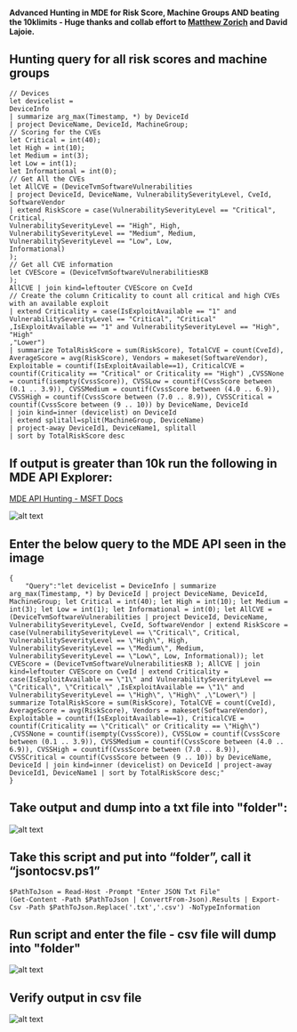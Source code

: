 #### Advanced Hunting in MDE for Risk Score, Machine Groups AND beating the 10klimits - Huge thanks and collab effort to [Matthew Zorich](https://twitter.com/reprise_99?ref_src=twsrc%5Egoogle%7Ctwcamp%5Eserp%7Ctwgr%5Eauthor) and David Lajoie.
## Hunting query for all risk scores and machine groups
```
// Devices
let devicelist =
DeviceInfo
| summarize arg_max(Timestamp, *) by DeviceId
| project DeviceName, DeviceId, MachineGroup;
// Scoring for the CVEs
let Critical = int(40);
let High = int(10);
let Medium = int(3);
let Low = int(1);
let Informational = int(0);
// Get All the CVEs
let AllCVE = (DeviceTvmSoftwareVulnerabilities
| project DeviceId, DeviceName, VulnerabilitySeverityLevel, CveId, SoftwareVendor
| extend RiskScore = case(VulnerabilitySeverityLevel == "Critical", Critical,
VulnerabilitySeverityLevel == "High", High,
VulnerabilitySeverityLevel == "Medium", Medium,
VulnerabilitySeverityLevel == "Low", Low,
Informational)
);
// Get all CVE information
let CVEScore = (DeviceTvmSoftwareVulnerabilitiesKB
);
AllCVE | join kind=leftouter CVEScore on CveId
// Create the column Criticality to count all critical and high CVEs with an available exploit
| extend Criticality = case(IsExploitAvailable == "1" and VulnerabilitySeverityLevel == "Critical", "Critical"
,IsExploitAvailable == "1" and VulnerabilitySeverityLevel == "High", "High"
,"Lower")
| summarize TotalRiskScore = sum(RiskScore), TotalCVE = count(CveId), AverageScore = avg(RiskScore), Vendors = makeset(SoftwareVendor), Exploitable = countif(IsExploitAvailable==1), CriticalCVE = countif(Criticality == "Critical" or Criticality == "High") ,CVSSNone = countif(isempty(CvssScore)), CVSSLow = countif(CvssScore between (0.1 .. 3.9)), CVSSMedium = countif(CvssScore between (4.0 .. 6.9)), CVSSHigh = countif(CvssScore between (7.0 .. 8.9)), CVSSCritical = countif(CvssScore between (9 .. 10)) by DeviceName, DeviceId
| join kind=inner (devicelist) on DeviceId
| extend splitall=split(MachineGroup, DeviceName)
| project-away DeviceId1, DeviceName1, splitall
| sort by TotalRiskScore desc 
```
## If output is greater than 10k run the following in MDE API Explorer:
[MDE API Hunting - MSFT Docs](https://docs.microsoft.com/en-us/microsoft-365/security/defender-endpoint/run-advanced-query-api?view=o365-worldwide#request-example "MDE API Hunting")


![alt text](https://github.com/TheCyberlorians/uploadedimages/blob/main/AHMGAPI.png "MDE API Explorer")

## Enter the below query to the MDE API seen in the image
```
{
    "Query":"let devicelist = DeviceInfo | summarize arg_max(Timestamp, *) by DeviceId | project DeviceName, DeviceId, MachineGroup; let Critical = int(40); let High = int(10); let Medium = int(3); let Low = int(1); let Informational = int(0); let AllCVE = (DeviceTvmSoftwareVulnerabilities | project DeviceId, DeviceName, VulnerabilitySeverityLevel, CveId, SoftwareVendor | extend RiskScore = case(VulnerabilitySeverityLevel == \"Critical\", Critical, VulnerabilitySeverityLevel == \"High\", High, VulnerabilitySeverityLevel == \"Medium\", Medium, VulnerabilitySeverityLevel == \"Low\", Low, Informational)); let CVEScore = (DeviceTvmSoftwareVulnerabilitiesKB ); AllCVE | join kind=leftouter CVEScore on CveId | extend Criticality = case(IsExploitAvailable == \"1\" and VulnerabilitySeverityLevel == \"Critical\", \"Critical\" ,IsExploitAvailable == \"1\" and VulnerabilitySeverityLevel == \"High\", \"High\" ,\"Lower\") | summarize TotalRiskScore = sum(RiskScore), TotalCVE = count(CveId), AverageScore = avg(RiskScore), Vendors = makeset(SoftwareVendor), Exploitable = countif(IsExploitAvailable==1), CriticalCVE = countif(Criticality == \"Critical\" or Criticality == \"High\") ,CVSSNone = countif(isempty(CvssScore)), CVSSLow = countif(CvssScore between (0.1 .. 3.9)), CVSSMedium = countif(CvssScore between (4.0 .. 6.9)), CVSSHigh = countif(CvssScore between (7.0 .. 8.9)), CVSSCritical = countif(CvssScore between (9 .. 10)) by DeviceName, DeviceId | join kind=inner (devicelist) on DeviceId | project-away DeviceId1, DeviceName1 | sort by TotalRiskScore desc;"
}
```

## Take output and dump into a txt file into "folder":
![alt text](https://github.com/TheCyberlorians/uploadedimages/blob/main/jsonoutputmdeapi.png)

## Take this script and put into “folder”, call it “jsontocsv.ps1”
```
$PathToJson = Read-Host -Prompt "Enter JSON Txt File" 
(Get-Content -Path $PathToJson | ConvertFrom-Json).Results | Export-Csv -Path $PathToJson.Replace('.txt','.csv') -NoTypeInformation
```
## Run script and enter the file - csv file will dump into "folder"
![alt text](https://github.com/TheCyberlorians/uploadedimages/blob/main/jsontocsv.png)

## Verify output in csv file
![alt text](https://github.com/TheCyberlorians/uploadedimages/blob/main/jsoncsvexcel.png)


